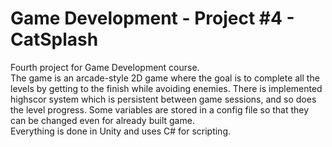 # Game Development - Project #4 - CatSplash
Fourth project for Game Development course. <br/>
The game is an arcade-style 2D game where the goal is to complete all the levels by getting to the finish while avoiding enemies. There is implemented highscor system which is persistent between game sessions, and so does the level progress. Some variables are stored in a config file so that they can be changed even for already built game.<br/>
Everything is done in Unity and uses C# for scripting.
